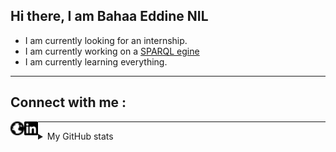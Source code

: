 ## Hi there, I am Bahaa Eddine NIL

- I am currently looking for an internship.
- I am currently working on a [SPARQL egine][sparqlengine]
- I am currently learning everything.

---

## Connect with me :

[<img align="left" alt="Website" width="22px" src="assets/globe.svg" />][website]
[<img align="left" alt="LinkedIn" width="22px" src="assets/linkedin.svg" />][linkedin]

---

<details>
  <summary> My GitHub stats</summary>
  <img align="left" alt="My GitHub stats" src="https://github-readme-stats.codestackr.vercel.app/api?username=nilbahaaeddine&show_icons=true&hide_border=true" />
</details>

[website]: https://www.nilbahaaeddine.ovh
[linkedin]: https://linkedin.com/in/nilbahaaeddine
[sparqlengine]: https://github.com/nilbahaaeddine/SPARQL_Engine
